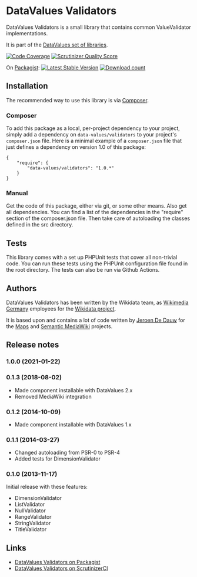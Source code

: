 # DataValues Validators

DataValues Validators is a small library that contains common ValueValidator implementations.

It is part of the [DataValues set of libraries](https://github.com/DataValues).

[![Code Coverage](https://scrutinizer-ci.com/g/DataValues/Validators/badges/coverage.png?s=677e53b2fab73a0bfad4aabe3f229f2f9d287a00)](https://scrutinizer-ci.com/g/DataValues/Validators/)
[![Scrutinizer Quality Score](https://scrutinizer-ci.com/g/DataValues/Validators/badges/quality-score.png?s=6e5e7ac8557b7177926e89e39387e73f0bf87fe3)](https://scrutinizer-ci.com/g/DataValues/Validators/)

On [Packagist](https://packagist.org/packages/data-values/validators):
[![Latest Stable Version](https://poser.pugx.org/data-values/validators/version.png)](https://packagist.org/packages/data-values/validators)
[![Download count](https://poser.pugx.org/data-values/validators/d/total.png)](https://packagist.org/packages/data-values/validators)

## Installation

The recommended way to use this library is via [Composer](http://getcomposer.org/).

### Composer

To add this package as a local, per-project dependency to your project, simply add a
dependency on `data-values/validators` to your project's `composer.json` file.
Here is a minimal example of a `composer.json` file that just defines a dependency on
version 1.0 of this package:

    {
        "require": {
            "data-values/validators": "1.0.*"
        }
    }

### Manual

Get the code of this package, either via git, or some other means. Also get all dependencies.
You can find a list of the dependencies in the "require" section of the composer.json file.
Then take care of autoloading the classes defined in the src directory.

## Tests

This library comes with a set up PHPUnit tests that cover all non-trivial code. You can run these
tests using the PHPUnit configuration file found in the root directory. The tests can also be run
via Github Actions.

## Authors

DataValues Validators has been written by the Wikidata team, as [Wikimedia Germany](https://wikimedia.de)
employees for the [Wikidata project](https://wikidata.org/).

It is based upon and contains a lot of code written by [Jeroen De Dauw](https://github.com/JeroenDeDauw)
for the [Maps](https://github.com/JeroenDeDauw/Maps) and
[Semantic MediaWiki](https://semantic-mediawiki.org/) projects.

## Release notes

### 1.0.0 (2021-01-22)



### 0.1.3 (2018-08-02)

* Made component installable with DataValues 2.x
* Removed MediaWiki integration

### 0.1.2 (2014-10-09)

* Made component installable with DataValues 1.x

### 0.1.1 (2014-03-27)

* Changed autoloading from PSR-0 to PSR-4
* Added tests for DimensionValidator

### 0.1.0 (2013-11-17)

Initial release with these features:

* DimensionValidator
* ListValidator
* NullValidator
* RangeValidator
* StringValidator
* TitleValidator

## Links

* [DataValues Validators on Packagist](https://packagist.org/packages/data-values/validators)
* [DataValues Validators on ScrutinizerCI](https://scrutinizer-ci.com/g/DataValues/Validators/)
